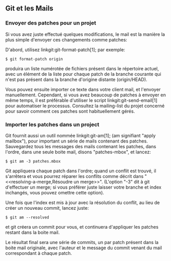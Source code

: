 ## Git et les Mails ##

### Envoyer des patches pour un projet ###

Si vous avez juste effectué quelques modifications, le mail est la manière
la plus simple d'envoyer ces changements comme patches:

D'abord, utilisez linkgit:git-format-patch[1]; par exemple:

    $ git format-patch origin

produira un liste numérotée de fichiers présent dans le répertoire actuel,
avec un élément de la liste pour chaque patch de la branche courante qui
n'est pas présent dans la branche d'origine distante (origin/HEAD).

Vous pouvez ensuite importer ce texte dans votre client mail, et
l'envoyer manuellement. Cependant, si vous avez beaucoup de patches
à envoyer en même temps, il est préférable d'utiliser le script
linkgit:git-send-email[1] pour automatiser le processus. Consultez
la mailing-list du projet concerné pour savoir comment ces patches
sont habituellement gérés.

### Importer les patches dans un project ###

Git fournit aussi un outil nommée linkgit:git-am[1]; (am signifiant
"apply mailbox"), pour important un série de mails contenant des
patches. Sauvegardez tous les messages des mails contenant les
patches, dans l'ordre, dans une seule boite mail, disons "patches-mbox",
et lancez:

    $ git am -3 patches.mbox

Git appliquera chaque patch dans l'ordre; quand un conflit est trouvé,
il s'arrêtera et vous pourrez réparer les conflits comme décrit dans
"<<resolving-a-merge,Résoudre un merge>>". (L'option "-3" dit à git
d'effectuer un merge; si vous préférer juste laisser votre branche et
index inchangés, vous pouvez omettre cette option).

Une fois que l'index est mis à jour avec la résolution du conflit,
au lieu de créer un nouveau commit, lancez juste:

    $ git am --resolved

et git créera un commit pour vous, et continuera d'appliquer les
patches restant dans la boite mail.

Le résultat final sera une série de commits, un par patch présent
dans la boite mail originale, avec l'auteur et le message du commit
venant du mail correspondant à chaque patch.
